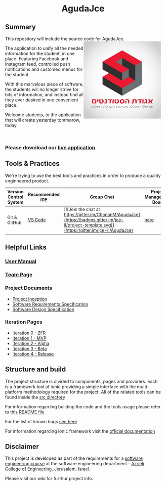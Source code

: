 <h1 align="center">AgudaJce</h1> 

## Summary

This repository will include the source code for AgudaJce.
<img align="right" src="./AgudaApp/src/assets/imgs/logo.jpg" width="250" height="250"/>

The application to unify all the needed information for the student, in one place. Featuring Facebook and Instagram feed, controlled push notifications and customed menus for the student.

With this marvelous piece of software, the students will no longer strive for bits of information, and instead find all they ever desired in one convenient place.

Welcome students, to the application that will create yesterday tommorow, today.

</br>

### Please download our [live application](https://play.google.com/store/apps/details?id=jce.aguda.teamcal)

## Tools & Practices
We're trying to use the best tools and practices in order to produce a quality enginneered product.

|Version Control System|Recommended IDE|Group Chat|Project Management Board|Issues|Documnetation|Project Course Status|License|
|--|--|--|--|--|--|--|--|
|Git & GitHub|[VS Code](https://code.visualstudio.com/)|[![Join the chat at https://gitter.im/ChananM/AgudaJce](https://badges.gitter.im/jce-il/project-template.svg)](https://gitter.im/jce-il/AgudaJce)|[here](https://github.com/ChananM/AgudaJce/projects/1)|[![GitHub issues](https://img.shields.io/github/issues/jce-il/project-template.svg?style=flat)](https://github.com/ChananM/AgudaJce/issues)|[Wiki](https://github.com/ChananM/AgudaJce/wiki)|Alpha|[![License](https://badges.frapsoft.com/os/mit/mit.svg?v=102)](https://github.com/ChananM/AgudaJce/blob/master/LICENSE)|

<!-- More badges and links for future development
| Current Release         | [![Current Version](https://img.shields.io/github/release/jce-il/project-template.svg?style=flat)](https://github.com/ChananM/AgudaJce/releases) |
|  
| Contributors            | [![GitHub contributors](https://img.shields.io/github/contributors/cdnjs/cdnjs.svg)](https://github.com/ChananM/AgudaJce/graphs/contributors)|
| Security                | [![Known Vulnerabilities](https://snyk.io/test/github/jce-il/project-template/badge.svg)](https://snyk.io/test/github/jce-il/project-template) |
-->

## Helpful Links

### [User Manual](../../wiki/user-manual)

### [Team Page](../../wiki/team)

### Project Documents
- [Project Inception](../../wiki/Inception)
- [Software Requirements Specification](../../wiki/SRS)
- [Software Design Specification](../../wiki/SDS)

### Iteration Pages

- [Iteration 0 - ZFR](../../wiki/Iter0-ZFR)
- [Iteration 1 - MVP](../../wiki/Iter1-MVP)
- [Iteration 2 - Alpha](../../wiki/Iter2-Alpha-Version)
- [Iteration 3 - Beta](../../wiki/Iter3-Beta-Version)
- [Iteration 4 - Release](../../wiki/Iter4-Release)

## Structure and build

The project structure is divided to components, pages and providers. each is a framework tool of ionic providing a simple interface with the multi-platform methodology required for the project. All of the related tools can be found inside the [src directory](https://github.com/ChananM/AgudaJce/tree/master/AgudaApp/src)

For information regarding building the code and the tools usage please refer to [this README file](https://github.com/ChananM/AgudaJce/blob/master/AgudaApp/README.md)

For the list of known bugs [see here](https://github.com/ChananM/AgudaJce/issues?q=is%3Aopen+is%3Aissue+label%3Abug)

For information regarding ionic framework visit the [official documentation](https://ionicframework.com/docs/)

## Disclaimer
This project is developed as part of the requirements for a [software engineering course](https://github.com/jce-il/se-class/wiki) at the software engineering department - [Azrieli College of Engineering](http://www.jce.ac.il/), Jerusalem, Israel.


Please visit our wiki for furthur project info.

